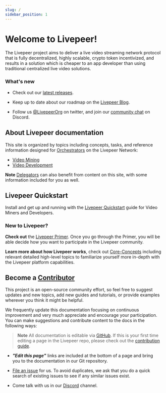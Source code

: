 ```yaml
---
slug: /
sidebar_position: 1
---
```


# Welcome to Livepeer!

The Livepeer project aims to deliver a live video streaming network protocol that is fully decentralized, highly scalable, crypto token incentivized, and results in a solution which is cheaper to an app developer than using traditional centralized live video solutions. 

### What's new 

- Check out our [latest releases](https://github.com/livepeer/go-livepeer/releases).

- Keep up to date about our roadmap on the [Livepeer Blog](https://medium.com/livepeer-blog).

- Follow us [@LivepeerOrg](https://twitter.com/LivepeerOrg?ref_src=twsrc%5Egoogle%7Ctwcamp%5Eserp%7Ctwgr%5Eauthor) on twitter, and join our [community chat](https://discord.gg/RR4kFAh) on Discord.

## About Livepeer documentation

This site is organized by topics including concepts, tasks, and reference information designed for [Orchestrators](/livepeer-quick-start/video-mining-quick-start/choosing-a-role.md) on the Livepeer Network:

- [Video Mining](/livepeer-quick-start/video-mining-quick-start/choosing-a-role)
- [Video Development](/how-to-guides/video-development/video-developers)

**Note** [Delegators](core-concepts/ecosystem-participants#delegator) can also benefit from content on this site, with some information included for you as well.

## Livepeer Quickstart
Install and get up and running with the [Livepeer Quickstart](/livepeer-quick-start/) guide for Video Miners and Developers.

### New to Livepeer? 

**Check out** the [Livepeer Primer](https://livepeer.org/primer). Once you go through the Primer, you will be able decide how you want to participate in the Livepeer community.

**Learn more about how Livepeer works**, check out [Core-Concepts](/core-concepts/core-concepts.md) including relevant detailed high-level topics to familiarize yourself more in-depth with the Livepeer platform capabilities.

<!---[Protocol Overview](/protocol/core-concepts/overview).--->


## Become a [Contributor](/contributors) 

This project is an open-source community effort, so feel free to suggest updates and new topics, add new guides and tutorials, or provide examples wherever you think it might be helpful.

We frequently update this documentation focusing on continuous improvement and very much appreciate and encourage your participation. You can make suggestions and contribute content to the docs in the following ways:

> **Note** All documentation is editable via [GitHub](https://github.com/livepeer/livepeer-org/tree/master/docs). If this is your first time editing a page in the Livepeer repo, please check out the [contribution guide](/contributing/overview).


- ***"Edit this page"*** links are included at the bottom of a page and bring you to the documentation in our Git repository. 

- [File an issue](https://github.com/livepeer/docs) for us. To avoid duplicates, we ask that you do a quick search of existing issues to see if any similar issues exist.

- Come talk with us in our [Discord](https://discord.gg/uaPhtyrWsF) channel.